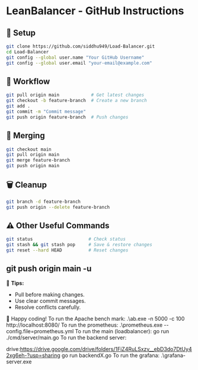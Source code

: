 # LeanBalancer - GitHub Instructions

## 📌 Setup
```sh
git clone https://github.com/siddhu949/Load-Balancer.git
cd Load-Balancer
git config --global user.name "Your GitHub Username"
git config --global user.email "your-email@example.com"
```

## 🔄 Workflow
```sh
git pull origin main            # Get latest changes
git checkout -b feature-branch  # Create a new branch
git add .
git commit -m "Commit message"
git push origin feature-branch  # Push changes
```

## 🔀 Merging
```sh
git checkout main
git pull origin main
git merge feature-branch
git push origin main
```

## 🗑️ Cleanup
```sh
git branch -d feature-branch
git push origin --delete feature-branch
```

## ⚠️ Other Useful Commands
```sh
git status                     # Check status
git stash && git stash pop     # Save & restore changes
git reset --hard HEAD          # Reset changes
```
git push origin main -u
---

📌 **Tips:**
- Pull before making changes.
- Use clear commit messages.
- Resolve conflicts carefully.

🚀 Happy coding!
To run the Apache bench mark:
 .\ab.exe -n 5000 -c 100 http://localhost:8080/
 To run the prometheus:
  .\prometheus.exe --config.file=prometheus.yml
 To run the main (loadbalancer):
  go run ./cmd/server/main.go
 To run the backend server:

drive:https://drive.google.com/drive/folders/1FiZ4RuLSxzv__ebD3do7DtUy42xg6eh-?usp=sharing
  go run backendX.go
  To run the grafana:
  .\grafana-server.exe
  
